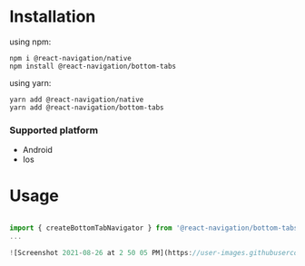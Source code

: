 # Installation


using npm:

```
npm i @react-navigation/native
npm install @react-navigation/bottom-tabs
```

using yarn:

```
yarn add @react-navigation/native
yarn add @react-navigation/bottom-tabs
```

### Supported platform

- Android
- Ios

# Usage

```js

import { createBottomTabNavigator } from '@react-navigation/bottom-tabs';
...

![Screenshot 2021-08-26 at 2 50 05 PM](https://user-images.githubusercontent.com/1251782/130937726-df4b3020-1d24-404e-a44e-6dd25c3f68ca.png)

